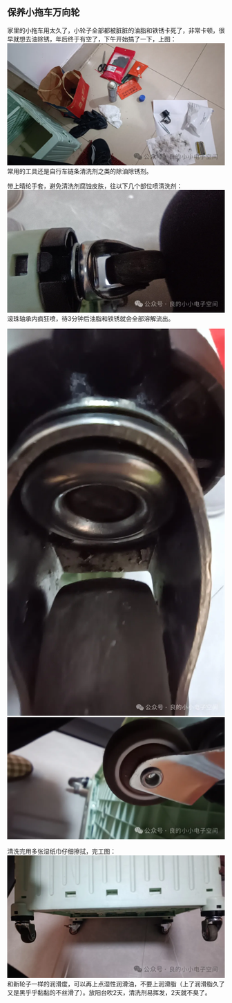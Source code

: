 ## 保养小拖车万向轮
家里的小拖车用太久了，小轮子全部都被脏脏的油脂和铁锈卡死了，非常卡顿，很早就想去油除锈，年后终于有空了，下午开始搞了一下，上图：
![0](../images/5-生活小技巧/04-保养小拖车万向轮/0.webp)
常用的工具还是自行车链条清洗剂之类的除油除锈剂。

带上晴纶手套​，避免清洗剂腐蚀皮肤，往以下几个部位喷清洗剂：
![1](../images/5-生活小技巧/04-保养小拖车万向轮/1.webp)
滚珠轴承内疯狂喷，待3分钟后油脂和铁锈就会全部溶解流出。

![2](../images/5-生活小技巧/04-保养小拖车万向轮/2.webp)
![3](../images/5-生活小技巧/04-保养小拖车万向轮/3.webp)

清洗完用多张湿纸巾仔细擦拭，完工图：
![4](../images/5-生活小技巧/04-保养小拖车万向轮/4.webp)
和新轮子一样的润滑度，可以再上点湿性润滑油，不要上润滑脂（上了润滑脂久了又是黑乎乎黏黏的不丝滑了）。放阳台吹2天，清洗剂易挥发，2天就不臭了。